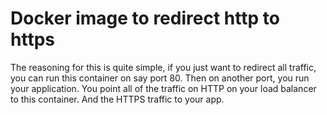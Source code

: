 # Docker image to redirect http to https

The reasoning for this is quite simple, if you just want to redirect all traffic, you can run this container on say port 80.  Then on another port, you run your application.  You point all of the traffic on HTTP on your load balancer to this container. And the HTTPS traffic to your app.
